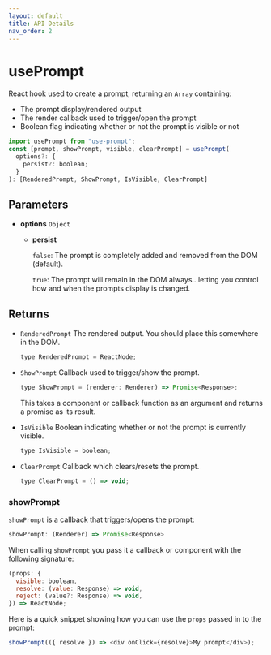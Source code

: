 ```yaml
---
layout: default
title: API Details
nav_order: 2
---
```


# usePrompt

React hook used to create a prompt, returning an `Array` containing:

- The prompt display/rendered output
- The render callback used to trigger/open the prompt
- Boolean flag indicating whether or not the prompt is visible or not

```javascript
import usePrompt from "use-prompt";
const [prompt, showPrompt, visible, clearPrompt] = usePrompt(
  options?: {
    persist?: boolean;
  }
): [RenderedPrompt, ShowPrompt, IsVisible, ClearPrompt]
```

## Parameters

- **options** `Object`

  - **persist**

    `false`: The prompt is completely added and removed from the DOM (default).

    `true`: The prompt will remain in the DOM always...letting you control how and when the prompts display is changed.

## Returns

- `RenderedPrompt` The rendered output. You should place this somewhere in the DOM.

  ```javascript
  type RenderedPrompt = ReactNode;
  ```

- `ShowPrompt` Callback used to trigger/show the prompt.

  ```javascript
  type ShowPrompt = (renderer: Renderer) => Promise<Response>;
  ```

  This takes a component or callback function as an argument and returns a promise as its result.

- `IsVisible` Boolean indicating whether or not the prompt is currently visible.

  ```javascript
  type IsVisible = boolean;
  ```

- `ClearPrompt` Callback which clears/resets the prompt.

  ```javascript
  type ClearPrompt = () => void;
  ```

### showPrompt

`showPrompt` is a callback that triggers/opens the prompt:

```javascript
showPrompt: (Renderer) => Promise<Response>
```

When calling `showPrompt` you pass it a callback or component with the following signature:

```javascript
(props: {
  visible: boolean,
  resolve: (value: Response) => void,
  reject: (value?: Response) => void,
}) => ReactNode;
```

Here is a quick snippet showing how you can use the `props` passed in to the prompt:

```javascript
showPrompt(({ resolve }) => <div onClick={resolve}>My prompt</div>);
```
